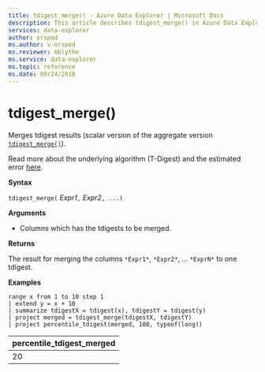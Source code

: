 ```yaml
---
title: tdigest_merge() - Azure Data Explorer | Microsoft Docs
description: This article describes tdigest_merge() in Azure Data Explorer.
services: data-explorer
author: orspod
ms.author: v-orspod
ms.reviewer: mblythe
ms.service: data-explorer
ms.topic: reference
ms.date: 09/24/2018
---
```

# tdigest_merge()

Merges tdigest results (scalar version of the aggregate version [`tdigest_merge()`](tdigest-merge-aggfunction.md)).

Read more about the underlying algorithm (T-Digest) and the estimated error [here](percentiles-aggfunction.md#estimation-error-in-percentiles).

**Syntax**

`tdigest_merge(` *Expr1*`,` *Expr2*`, ...)` 

**Arguments**

* Columns which has the tdigests to be merged.

**Returns**

The result for merging the columns `*Expr1*`, `*Expr2*`, ... `*ExprN*` to one tdigest.

**Examples**

```kusto
range x from 1 to 10 step 1 
| extend y = x + 10
| summarize tdigestX = tdigest(x), tdigestY = tdigest(y)
| project merged = tdigest_merge(tdigestX, tdigestY)
| project percentile_tdigest(merged, 100, typeof(long))
```

|percentile_tdigest_merged|
|---|
|20|